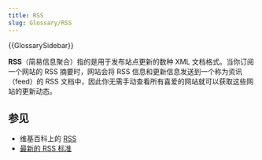 ```yaml
---
title: RSS
slug: Glossary/RSS
---
```


{{GlossarySidebar}}

**RSS**（简易信息聚合）指的是用于发布站点更新的数种 XML 文档格式。当你订阅一个网站的 RSS 摘要时，网站会将 RSS 信息和更新信息发送到一个称为资讯（feed）的 RSS 文档中，因此你无需手动查看所有喜爱的网站就可以获取这些网站的更新动态。

## 参见

- 维基百科上的 [RSS](https://zh.wikipedia.org/wiki/RSS)
- [最新的 RSS 标准](https://www.rssboard.org/rss-specification)
